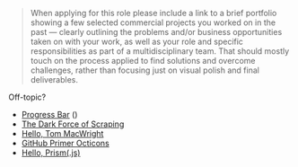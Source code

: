 > When applying for this role please include a link to a brief portfolio showing a few selected commercial projects you worked on in the past&nbsp;— clearly outlining the problems and/or business opportunities taken on with your work, as well as your role and specific responsibilities as part of a multidisciplinary team. That should mostly touch on the process applied to find solutions and overcome challenges, rather than focusing just on visual polish and final deliverables.

Off-topic?

- [Progress Bar](https://observablehq.com/@nikita-sharov/progress-bar) ()
- [The Dark Force of Scraping](https://observablehq.com/@nikita-sharov/the-dark-force-of-scraping)
- [Hello, Tom MacWright](https://observablehq.com/@nikita-sharov/hello-tom-macwright)
- [GitHub Primer Octicons](https://observablehq.com/@nikita-sharov/github-primer-octicons)
- [Hello, Prism(.js)](https://observablehq.com/@nikita-sharov/hello-prism-js)
